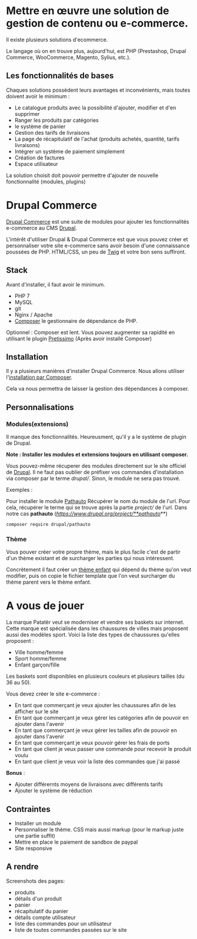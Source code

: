 # Mettre en œuvre une solution de gestion de contenu ou e-commerce.

Il existe plusieurs solutions d'ecommerce. 

Le langage où on en trouve plus, aujourd'hui, est PHP (Prestashop, Drupal Commerce, WooCommerce, Magento, Sylius, etc.).

## Les fonctionnalités de bases

Chaques solutions possèdent leurs avantages et inconvénients, mais toutes doivent avoir le minimum :

* Le catalogue produits avec la possibilité d'ajouter, modifier et d'en supprimer
* Ranger les produits par catégories
* le système de panier
* Gestion des tarifs de livraisons
* La page de récapitulatif de l'achat (produits achetés, quantité, tarifs livraisons)
* Intégrer un système de paiement simplement
* Création de factures
* Espace utilisateur

La solution choisit doit pouvoir permettre d'ajouter de nouvelle fonctionnalité (modules, plugins)

# Drupal Commerce

[Drupal Commerce](https://drupalcommerce.org/) est une suite de modules pour ajouter les fonctionnalités e-commerce au CMS [Drupal](https://www.drupal.org/).

L'intérêt d'utiliser Drupal & Drupal Commerce  est que vous pouvez créer et personnaliser votre site e-commerce sans avoir besoin d'une connaissance poussées de PHP. HTML/CSS, un peu de [Twig](https://twig.symfony.com/) et votre bon sens suffiront.

## Stack

Avant d'installer, il faut avoir le minimum.

* PHP 7
* MySQL 
* git
* Nginx / Apache
* [Composer](https://getcomposer.org/download/) le gestionnaire de dépendance de PHP.

Optionnel : Composer est lent. Vous pouvez augmenter sa rapidité en utilisant le plugin [Pretissimo](https://github.com/hirak/prestissimo) (Après avoir installé Composer)

## Installation 

Il y a plusieurs manières d'installer Drupal Commerce. Nous allons utiliser l'[installation par Composer](https://docs.drupalcommerce.org/commerce2/developer-guide/contributing/setup-local-environment#getting-commerce).

Cela va nous permettra de laisser la gestion des dépendances à composer.

## Personnalisations

### Modules(extensions)

Il manque des fonctionnalités. Heureusment, qu'il y a le système de plugin de Drupal.

**Note : Installer les modules et extensions toujours en utilisant composer.**

Vous pouvez-même récuperer des modules directement sur le site officiel de [Drupal](https://www.drupal.org/project/project_module). Il ne faut pas oublier de préfixer 
vos commandes d'installation  via composer par le terme *drupal/*. Sinon, le module ne sera pas trouvé.

Exemples : 

Pour installer le module [Pathauto](https://www.drupal.org/project/pathauto) Récupérer le nom du module de l'url. Pour cela, récupérer le terme qui se trouve après la partie *project/* de l'url. Dans notre cas **pathauto** (*https://www.drupal.org/project/**pathauto***) 

```console
composer require drupal/pathauto
```

### Thème 

Vous pouver créer votre propre thème, mais le plus facile c'est de partir d'un thème existant et de surcharger les parties qui nous intéressent. 

Concrètement il faut créer un [thème enfant](https://www.drupal.org/docs/8/theming-drupal-8/creating-a-drupal-8-sub-theme-or-sub-theme-of-sub-theme) qui dépend du thème qu'on veut modifier, puis on copie le fichier template que l'on veut surcharger du thème parent vers le thème enfant.

# A vous de jouer 

La marque Patatèr veut se moderniser et vendre ses baskets sur internet. Cette marque est spécialisée dans les chaussures de villes mais proposent aussi des modèles sport. Voici la liste des types de chaussures qu'elles proposent : 

* Ville homme/femme
* Sport homme/femme
* Enfant garçon/fille

Les baskets sont disponibles en plusieurs couleurs et plusieurs tailles (du 36 au 50).

Vous devez créer le site e-commerce :

* En tant que commerçant je veux ajouter les chaussures afin de les afficher sur le site
* En tant que commerçant je veux gérer les catégories afin  de pouvoir en ajouter dans l'avenir
* En tant que commerçant je veux gérer les tailles afin  de pouvoir en ajouter dans l'avenir
* En tant que commerçant je veux pouvoir gérer les frais de ports 
* En tant que client je veux passer une commande pour recevoir le produit voulu
* En tant que client je veux voir la liste des commandes que j'ai passé

**Bonus** :

* Ajouter différernts moyens de livraisons avec différents tarifs
* Ajouter le système de réduction

## Contraintes

* Installer un module 
* Personnaliser le thème. CSS mais aussi markup (pour le markup juste une partie suffit)
* Mettre en place le paiement de sandbox de paypal
* Site responsive

## A rendre

Screenshots des pages: 

* produits 
* détails d'un produit
* panier
* récapitulatif du panier
* détails compte utilisateur
* liste des commandes pour un utilisateur
* liste de toutes commandes passées sur le site